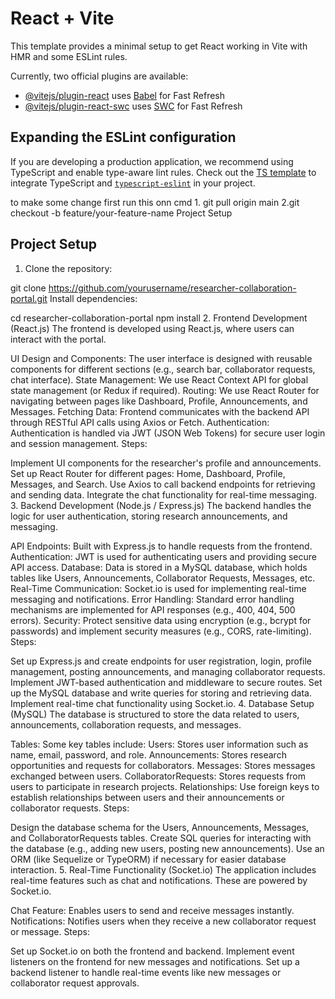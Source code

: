 # React + Vite

This template provides a minimal setup to get React working in Vite with HMR and some ESLint rules.

Currently, two official plugins are available:

- [@vitejs/plugin-react](https://github.com/vitejs/vite-plugin-react/blob/main/packages/plugin-react/README.md) uses [Babel](https://babeljs.io/) for Fast Refresh
- [@vitejs/plugin-react-swc](https://github.com/vitejs/vite-plugin-react-swc) uses [SWC](https://swc.rs/) for Fast Refresh

## Expanding the ESLint configuration

If you are developing a production application, we recommend using TypeScript and enable type-aware lint rules. Check out the [TS template](https://github.com/vitejs/vite/tree/main/packages/create-vite/template-react-ts) to integrate TypeScript and [`typescript-eslint`](https://typescript-eslint.io) in your project.

to make some change first run this onn cmd 1. git pull origin main
2.git checkout -b feature/your-feature-name
Project Setup

## Project Setup

1. Clone the repository:

git clone https://github.com/yourusername/researcher-collaboration-portal.git
Install dependencies:

cd researcher-collaboration-portal
npm install 2. Frontend Development (React.js)
The frontend is developed using React.js, where users can interact with the portal.

UI Design and Components: The user interface is designed with reusable components for different sections (e.g., search bar, collaborator requests, chat interface).
State Management: We use React Context API for global state management (or Redux if required).
Routing: We use React Router for navigating between pages like Dashboard, Profile, Announcements, and Messages.
Fetching Data: Frontend communicates with the backend API through RESTful API calls using Axios or Fetch.
Authentication: Authentication is handled via JWT (JSON Web Tokens) for secure user login and session management.
Steps:

Implement UI components for the researcher's profile and announcements.
Set up React Router for different pages: Home, Dashboard, Profile, Messages, and Search.
Use Axios to call backend endpoints for retrieving and sending data.
Integrate the chat functionality for real-time messaging. 3. Backend Development (Node.js / Express.js)
The backend handles the logic for user authentication, storing research announcements, and messaging.

API Endpoints: Built with Express.js to handle requests from the frontend.
Authentication: JWT is used for authenticating users and providing secure API access.
Database: Data is stored in a MySQL database, which holds tables like Users, Announcements, Collaborator Requests, Messages, etc.
Real-Time Communication: Socket.io is used for implementing real-time messaging and notifications.
Error Handling: Standard error handling mechanisms are implemented for API responses (e.g., 400, 404, 500 errors).
Security: Protect sensitive data using encryption (e.g., bcrypt for passwords) and implement security measures (e.g., CORS, rate-limiting).
Steps:

Set up Express.js and create endpoints for user registration, login, profile management, posting announcements, and managing collaborator requests.
Implement JWT-based authentication and middleware to secure routes.
Set up the MySQL database and write queries for storing and retrieving data.
Implement real-time chat functionality using Socket.io. 4. Database Setup (MySQL)
The database is structured to store the data related to users, announcements, collaboration requests, and messages.

Tables: Some key tables include:
Users: Stores user information such as name, email, password, and role.
Announcements: Stores research opportunities and requests for collaborators.
Messages: Stores messages exchanged between users.
CollaboratorRequests: Stores requests from users to participate in research projects.
Relationships: Use foreign keys to establish relationships between users and their announcements or collaborator requests.
Steps:

Design the database schema for the Users, Announcements, Messages, and CollaboratorRequests tables.
Create SQL queries for interacting with the database (e.g., adding new users, posting new announcements).
Use an ORM (like Sequelize or TypeORM) if necessary for easier database interaction. 5. Real-Time Functionality (Socket.io)
The application includes real-time features such as chat and notifications. These are powered by Socket.io.

Chat Feature: Enables users to send and receive messages instantly.
Notifications: Notifies users when they receive a new collaborator request or message.
Steps:

Set up Socket.io on both the frontend and backend.
Implement event listeners on the frontend for new messages and notifications.
Set up a backend listener to handle real-time events like new messages or collaborator request approvals.
